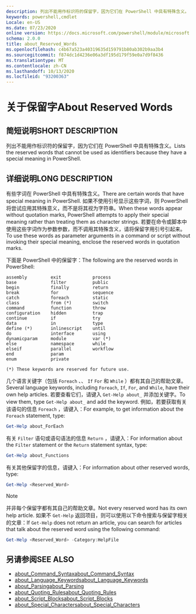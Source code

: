 ```yaml
---
description: 列出不能用作标识符的保留字，因为它们在 PowerShell 中具有特殊含义。
keywords: powershell,cmdlet
Locale: en-US
ms.date: 07/23/2020
online version: https://docs.microsoft.com/powershell/module/microsoft.powershell.core/about/about_reserved_words?view=powershell-7&WT.mc_id=ps-gethelp
schema: 2.0.0
title: about_Reserved_Words
ms.openlocfilehash: c4b67a523a40319635d159791b80ab302b9aa3b4
ms.sourcegitcommit: f874dc1d4236e06a3df195d179f59e0a7d9f8436
ms.translationtype: MT
ms.contentlocale: zh-CN
ms.lasthandoff: 10/13/2020
ms.locfileid: "93200363"
---
```

# <a name="about-reserved-words"></a><span data-ttu-id="201c5-104">关于保留字</span><span class="sxs-lookup"><span data-stu-id="201c5-104">About Reserved Words</span></span>

## <a name="short-description"></a><span data-ttu-id="201c5-105">简短说明</span><span class="sxs-lookup"><span data-stu-id="201c5-105">SHORT DESCRIPTION</span></span>
<span data-ttu-id="201c5-106">列出不能用作标识符的保留字，因为它们在 PowerShell 中具有特殊含义。</span><span class="sxs-lookup"><span data-stu-id="201c5-106">Lists the reserved words that cannot be used as identifiers because they have a special meaning in PowerShell.</span></span>

## <a name="long-description"></a><span data-ttu-id="201c5-107">详细说明</span><span class="sxs-lookup"><span data-stu-id="201c5-107">LONG DESCRIPTION</span></span>

<span data-ttu-id="201c5-108">有些字词在 PowerShell 中具有特殊含义。</span><span class="sxs-lookup"><span data-stu-id="201c5-108">There are certain words that have special meaning in PowerShell.</span></span> <span data-ttu-id="201c5-109">如果不使用引号显示这些字词，则 PowerShell 将尝试应用其特殊意义，而不是将其视为字符串。</span><span class="sxs-lookup"><span data-stu-id="201c5-109">When these words appear without quotation marks, PowerShell attempts to apply their special meaning rather than treating them as character strings.</span></span> <span data-ttu-id="201c5-110">若要在命令或脚本中使用这些字词作为参数参数，而不调用其特殊含义，请将保留字用引号引起来。</span><span class="sxs-lookup"><span data-stu-id="201c5-110">To use these words as parameter arguments in a command or script without invoking their special meaning, enclose the reserved words in quotation marks.</span></span>

<span data-ttu-id="201c5-111">下面是 PowerShell 中的保留字：</span><span class="sxs-lookup"><span data-stu-id="201c5-111">The following are the reserved words in PowerShell:</span></span>

```
assembly         exit            process
base             filter          public
begin            finally         return
break            for             sequence
catch            foreach         static
class            from (*)        switch
command          function        throw
configuration    hidden          trap
continue         if              try
data             in              type
define (*)       inlinescript    until
do               interface       using
dynamicparam     module          var (*)
else             namespace       while
elseif           parallel        workflow
end              param
enum             private

(*) These keywords are reserved for future use.
```

<span data-ttu-id="201c5-112">几个语言关键字（包括 `Foreach` 、、 `If` `For` 和 `While` ）都有其自己的帮助文章。</span><span class="sxs-lookup"><span data-stu-id="201c5-112">Several language keywords, including `Foreach`, `If`, `For`, and `While`, have their own help articles.</span></span> <span data-ttu-id="201c5-113">若要查看它们，请键入 `Get-Help about_` 并添加关键字。</span><span class="sxs-lookup"><span data-stu-id="201c5-113">To view them, type `Get-Help about_` and add the keyword.</span></span> <span data-ttu-id="201c5-114">例如，若要获取有关该语句的信息 `Foreach` ，请键入：</span><span class="sxs-lookup"><span data-stu-id="201c5-114">For example, to get information about the `Foreach` statement, type:</span></span>

```powershell
Get-Help about_ForEach
```

<span data-ttu-id="201c5-115">有关 `Filter` 语句或语句语法的信息 `Return` ，请键入：</span><span class="sxs-lookup"><span data-stu-id="201c5-115">For information about the `Filter` statement or the `Return` statement syntax, type:</span></span>

```powershell
Get-Help about_Functions
```

<span data-ttu-id="201c5-116">有关其他保留字的信息，请键入：</span><span class="sxs-lookup"><span data-stu-id="201c5-116">For information about other reserved words, type:</span></span>

```powershell
Get-Help <Reserved_Word>
```

> [!NOTE]
> <span data-ttu-id="201c5-117">并非每个保留字都有其自己的帮助文章。</span><span class="sxs-lookup"><span data-stu-id="201c5-117">Not every reserved word has its own help article.</span></span> <span data-ttu-id="201c5-118">如果不 `Get-Help` 返回项目，则可以使用以下命令搜索与保留字相关的文章：</span><span class="sxs-lookup"><span data-stu-id="201c5-118">If `Get-Help` does not return an article, you can search for articles that talk about the reserved word using the following command:</span></span>
>
> ```powershell
> Get-Help <Reserved_Word> -Category:HelpFile
> ```

## <a name="see-also"></a><span data-ttu-id="201c5-119">另请参阅</span><span class="sxs-lookup"><span data-stu-id="201c5-119">SEE ALSO</span></span>

- [<span data-ttu-id="201c5-120">about_Command_Syntax</span><span class="sxs-lookup"><span data-stu-id="201c5-120">about_Command_Syntax</span></span>](about_Command_Syntax.md)
- [<span data-ttu-id="201c5-121">about_Language_Keywords</span><span class="sxs-lookup"><span data-stu-id="201c5-121">about_Language_Keywords</span></span>](about_Language_Keywords.md)
- [<span data-ttu-id="201c5-122">about_Parsing</span><span class="sxs-lookup"><span data-stu-id="201c5-122">about_Parsing</span></span>](about_Parsing.md)
- [<span data-ttu-id="201c5-123">about_Quoting_Rules</span><span class="sxs-lookup"><span data-stu-id="201c5-123">about_Quoting_Rules</span></span>](about_Quoting_Rules.md)
- [<span data-ttu-id="201c5-124">about_Script_Blocks</span><span class="sxs-lookup"><span data-stu-id="201c5-124">about_Script_Blocks</span></span>](about_Script_Blocks.md)
- [<span data-ttu-id="201c5-125">about_Special_Characters</span><span class="sxs-lookup"><span data-stu-id="201c5-125">about_Special_Characters</span></span>](about_Special_Characters.md)
